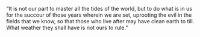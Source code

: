 “It is not our part to master all the tides of the world, but to do what is in us for the succour of those years wherein we are set, uprooting the evil in the fields that we know, so that those who live after may have clean earth to till. What weather they shall have is not ours to rule.”

<!---
koslowdavida/koslowdavida is a ✨ special ✨ repository because its `README.md` (this file) appears on your GitHub profile.
You can click the Preview link to take a look at your changes.
--->
